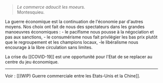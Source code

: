 >*Le commerce adoucit les moeurs.*<br/>
>Montesquieu.

La guerre économique est la continuation de l'économie par d'autres moyens. Nos choix ont fait de nous des spectateurs dans les grandes manoeuvres économiques :
	- le pacifisme nous pousse à la négociation et pas aux sanctions,
	- le consumérisme nous fait privilégier les bas prix plutôt que le regroupement et les champions locaux,
	-le libéralisme nous encourage à la libre circulation sans limites.

La crise du [[COVID-19]] est une opportunité pour l'Etat de se replacer au centre du jeu économique.

---

Voir : [[(WIP) Guerre commerciale entre les Etats-Unis et la Chine]].